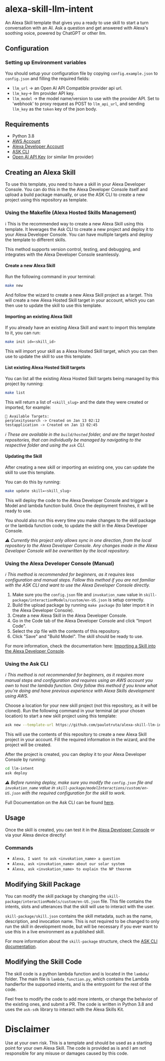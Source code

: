 # alexa-skill-llm-intent

An Alexa Skill template that gives you a ready to use skill to start a turn conversation with an AI. Ask a question and get answered with Alexa's soothing voice, powered by ChatGPT or other llm.

## Configuration

### Setting up Environment variables

You should setup your configuration file by copying `config.example.json` to `config.json` and filling the required fields:
- `llm_url` -> an Open AI API Compatible provider api url.
- `llm_key`-> llm provider API key.
- `llm_model` -> the model name/version to use with the provider API. Set to 'webhook' to proxy request as POST to `llm_api_url`, and sending `llm_key` as the `token` key of the json body.

## Requirements

- Python 3.8
- [AWS Account](https://aws.amazon.com/)
- [Alexa Developer Account](https://developer.amazon.com/alexa)
- [ASK CLI](https://developer.amazon.com/en-US/docs/alexa/smapi/quick-start-alexa-skills-kit-command-line-interface.html)
- [Open AI API Key](https://beta.openai.com/signup/) (or similar llm provider)

## Creating an Alexa Skill

To use this template, you need to have a skill in your Alexa Developer Console. You can do this in the the Alexa Developer Console itself and upload a build package manually, or use the ASK CLI to create a new project using this repository as template.

### Using the Makefile (Alexa Hosted Skills Management)

ℹ️ This is the recommended way to create a new Alexa Skill using this template. It leverages the Ask CLI to create a new project and deploy it to your Alexa Developer Console. You can have multiple targets and deploy the template to different skills.

This method supports version control, testing, and debugging, and integrates with the Alexa Developer Console seamlessly.

#### Create a new Alexa Skill

Run the following command in your terminal:

```bash
make new
```

And follow the wizard to create a new Alexa Skill project as a target. This will create a new Alexa Hosted Skill target in your account, which you can then use to update the skill to use this template.

#### Importing an existing Alexa Skill

If you already have an existing Alexa Skill and want to import this template to it, you can run:

```bash
make init id=<skill_id>
```

This will import your skill as a Alexa Hosted Skill target, which you can then use to update the skill to use this template.

#### List existing Alexa Hosted Skill targets

You can list all the existing Alexa Hosted Skill targets being managed by this project by running:

```bash
make list
```

This will return a list of `<skill_slug>` and the date they were created or imported, for example:

```
🔗 Available Targets:
perplexitysearch -> Created on Jan 13 02:12
testapplication -> Created on Jan 13 02:45
```

*ℹ️ These are available in the `build/hosted` folder, and are the target hosted repositories, that can individually be managed by navigating to the respective folder and using the `ask` CLI.*

#### Updating the Skill

After creating a new skill or importing an existing one, you can update the skill to use this template.

You can do this by running:

```bash
make update skill=<skill_slug>
```

This will deploy the code to the Alexa Developer Console and trigger a Model and lambda function build. Once the deployment finishes, it will be ready to use.

You should also run this every time you make changes to the skill package or the lambda function code, to update the skill in the Alexa Developer Console.

*⚠️ Currently this project only allows sync in one direction, from the local repository to the Alexa Developer Console. Any changes made in the Alexa Developer Console will be overwritten by the local repository.*

### Using the Alexa Developer Console (Manual)

*ℹ️ This method is recommended for beginners, as it requires less configuration and manual steps. Follow this method if you are not familiar with the ASK CLI and want to use the Alexa Developer Console directly.*

1. Make sure you the `config.json` file and `invokation_name` value in `skill-package/interactionModels/custom/en-US.json` is setup correctly.
2. Build the upload package by running `make package` (to later import it in the Alexa Developer Console).
3. Create a new Alexa Skill in the Alexa Developer Console.
4. Go in the Code tab of the Alexa Developer Console and click "Import Code".
5. Select the zip file with the contents of this repository.
6. Click "Save" and "Build Model". The skill should be ready to use.

For more information, check the documentation here: [Importing a Skill into the Alexa Developer Console](https://developer.amazon.com/en-US/docs/alexa/hosted-skills/alexa-hosted-skills-create.html#create-console).

### Using the Ask CLI

*ℹ️ This method is not recommended for beginners, as it requires more manual steps and configuration and requires using an AWS account you own to host the lambda function. Only follow this method if you know what you're doing and have previous experience with Alexa Skills development using AWS.*

Choose a location for your new skill project (not this repository, as it will be cloned). Run the following command in your terminal (at your chosen location) to start a new skill project using this template:

```bash
ask new --template-url https://github.com/paulotruta/alexa-skill-llm-intent.git
```

This will use the contents of this repository to create a new Alexa Skill project in your account. Fill the required information in the wizard, and the project will be created.

After the project is created, you can deploy it to your Alexa Developer Console by running:

```bash
cd llm-intent
ask deploy
```
*⚠️ Before running deploy, make sure you modify the `config.json` file and `invokation_name` value in `skill-package/modelInteractions/custom/en-US.json` with the required configuration for the skill to work.*

Full Documentation on the Ask CLI can be found [here](https://developer.amazon.com/en-US/docs/alexa/hosted-skills/alexa-hosted-skills-ask-cli.html).

## Usage

Once the skill is created, you can test it in the [Alexa Developer Console](https://developer.amazon.com/alexa/console/ask) or via your Alexa device directly!

### Commands

- `Alexa, I want to ask <invokation_name> a question`
- `Alexa, ask <invokation_name> about our solar system`
- `Alexa, ask <invokation_name> to explain the NP theorem`

## Modifying Skill Package

You can modify the skill package by changing the `skill-package/interactionModels/custom/en-US.json` file. This file contains the intents, slots and utterances that the skill will use to interact with the user.

`skill-package/skill.json` contains the skill metadata, such as the name, description, and invocation name. This is not required to be changed to only run the skill in development mode, but will be necessary if you ever want to use this in a live environment as a published skill.

For more information about the `skill-package` structure, check the [ASK CLI documentation](https://developer.amazon.com/en-US/docs/alexa/smapi/skill-package-api-reference.html#skill-package-format).

## Modifying the Skill Code

The skill code is a python lambda function and is located in the `lambda/` folder. The main file is `lambda_function.py`, which contains the Lambda handlerfor the supported intents, and is the entrypoint for the rest of the code.

Feel free to modify the code to add more intents, or change the behavior of the existing ones, and submit a PR. The code is written in Python 3.8 and uses the `ask-sdk` library to interact with the Alexa Skills Kit.

# Disclaimer

Use at your own risk. This is a template and should be used as a starting point for your own Alexa Skill. The code is provided as is and I am not responsible for any misuse or damages caused by this code.
